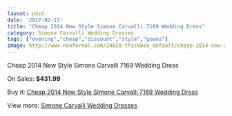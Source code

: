 ```yaml
---
layout: post
date: '2017-02-13'
title: "Cheap 2014 New Style Simone Carvalli 7169 Wedding Dress"
category: Simone Carvalli Wedding Dresses
tags: ["evening","cheap","discount","style","gowns"]
image: http://www.neoformal.com/24028-thickbox_default/cheap-2014-new-style-simone-carvalli-7169-wedding-dress.jpg
---
```

Cheap 2014 New Style Simone Carvalli 7169 Wedding Dress

On Sales: **$431.99**
<a href="https://www.neoformal.com/en/simone-carvalli-wedding-dresses-2014/8133-cheap-2014-new-style-simone-carvalli-7169-wedding-dress.html"><amp-img layout="responsive" width="600" height="600" src="//www.neoformal.com/24028-thickbox_default/cheap-2014-new-style-simone-carvalli-7169-wedding-dress.jpg" alt="Cheap 2014 New Style Simone Carvalli 7169 Wedding Dress 0" /></a>
<a href="https://www.neoformal.com/en/simone-carvalli-wedding-dresses-2014/8133-cheap-2014-new-style-simone-carvalli-7169-wedding-dress.html"><amp-img layout="responsive" width="600" height="600" src="//www.neoformal.com/24029-thickbox_default/cheap-2014-new-style-simone-carvalli-7169-wedding-dress.jpg" alt="Cheap 2014 New Style Simone Carvalli 7169 Wedding Dress 1" /></a>

Buy it: [Cheap 2014 New Style Simone Carvalli 7169 Wedding Dress](https://www.neoformal.com/en/simone-carvalli-wedding-dresses-2014/8133-cheap-2014-new-style-simone-carvalli-7169-wedding-dress.html "Cheap 2014 New Style Simone Carvalli 7169 Wedding Dress")

View more: [Simone Carvalli Wedding Dresses](https://www.neoformal.com/en/132-simone-carvalli-wedding-dresses-2014 "Simone Carvalli Wedding Dresses")